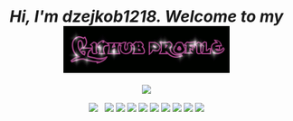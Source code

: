 <div align="center">
<h1 align="center" ><i>Hi, I'm dzejkob1218. Welcome to my <i> <img src="title.gif" align="center"/> </h1> 
  </div>
  
<div align="center">
   <!--<img align="center" src="left_cat.gif" width="170" height="170"/>-->
  <img align="center" src="https://github-readme-stats.vercel.app/api/top-langs/?username=dzejkob1218&langs_count=6&title_color=ffffff&text_color=ffffff&layout=compact&theme=github_dark&hide=blade,scss,shell" />
   <!--<img align="center" src="right_cat.gif" width="170" height="170"/>-->
</div>
  
<p align="center">
  <img  height="70" align="center" src="https://cdn.jsdelivr.net/gh/devicons/devicon/icons/php/php-plain.svg" />
  &nbsp;
  <img height="50" align="center" src="https://cdn.jsdelivr.net/gh/devicons/devicon/icons/laravel/laravel-plain-wordmark.svg" />
  <img height="50" align="center" src="https://cdn.jsdelivr.net/gh/devicons/devicon/icons/python/python-plain.svg" />
<img height="50"  align="center" src="https://cdn.jsdelivr.net/gh/devicons/devicon/icons/javascript/javascript-plain.svg" />
 <img height="50" align="center" src="https://cdn.jsdelivr.net/gh/devicons/devicon/icons/html5/html5-plain.svg" />
 <img height="50" align="center" src="https://cdn.jsdelivr.net/gh/devicons/devicon/icons/css3/css3-plain.svg" />
      <img height="50" align="center" src="https://cdn.jsdelivr.net/gh/devicons/devicon/icons/mysql/mysql-plain.svg" />
 <img height="50" align="center" src="https://cdn.jsdelivr.net/gh/devicons/devicon/icons/csharp/csharp-plain.svg" />
   <img height="50" align="center" src="https://cdn.jsdelivr.net/gh/devicons/devicon/icons/unity/unity-original.svg" />
<img height="50" align="center" src="https://cdn.jsdelivr.net/gh/devicons/devicon/icons/linux/linux-plain.svg" />
  

  </p>  
  

